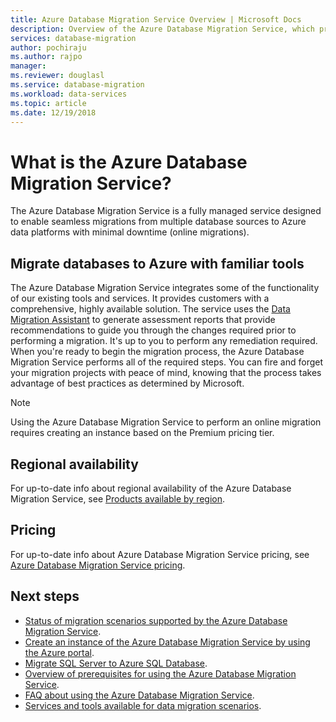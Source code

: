 ```yaml
---
title: Azure Database Migration Service Overview | Microsoft Docs
description: Overview of the Azure Database Migration Service, which provides seamless migrations from many database sources to Azure Data platforms.
services: database-migration
author: pochiraju
ms.author: rajpo
manager: 
ms.reviewer: douglasl
ms.service: database-migration
ms.workload: data-services
ms.topic: article
ms.date: 12/19/2018
---
```

# What is the Azure Database Migration Service?
The Azure Database Migration Service is a fully managed service designed to enable seamless migrations from multiple database sources to Azure data platforms with minimal downtime (online migrations).

## Migrate databases to Azure with familiar tools
The Azure Database Migration Service integrates some of the functionality of our existing tools and services. It provides customers with a comprehensive, highly available solution. The service uses the [Data Migration Assistant](https://aka.ms/dma) to generate assessment reports that provide recommendations to guide you through the changes required prior to performing a migration. It's up to you to perform any remediation required. When you're ready to begin the migration process, the Azure Database Migration Service performs all of the required steps. You can fire and forget your migration projects with peace of mind, knowing that the process takes advantage of best practices as determined by Microsoft.

> [!NOTE]
> Using the Azure Database Migration Service to perform an online migration requires creating an instance based on the Premium pricing tier.

## Regional availability
For up-to-date info about regional availability of the Azure Database Migration Service, see [Products available by region](https://azure.microsoft.com/global-infrastructure/services/?products=database-migration).

## Pricing
For up-to-date info about Azure Database Migration Service pricing, see [Azure Database Migration Service pricing](https://azure.microsoft.com/pricing/details/database-migration/).

## Next steps
- [Status of migration scenarios supported by the Azure Database Migration Service](resource-scenario-status.md).
- [Create an instance of the Azure Database Migration Service by using the Azure portal](quickstart-create-data-migration-service-portal.md).
- [Migrate SQL Server to Azure SQL Database](tutorial-sql-server-to-azure-sql.md).
- [Overview of prerequisites for using the Azure Database Migration Service](pre-reqs.md).
- [FAQ about using the Azure Database Migration Service](faq.md).
- [Services and tools available for data migration scenarios](dms-tools-matrix.md).
